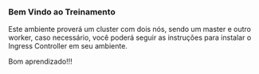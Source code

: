### Bem Vindo ao Treinamento

Este ambiente proverá um cluster com dois nós, sendo um master e outro worker, caso necessário, você poderá seguir as instruções para instalar o Ingress Controller em seu ambiente.

Bom aprendizado!!!
